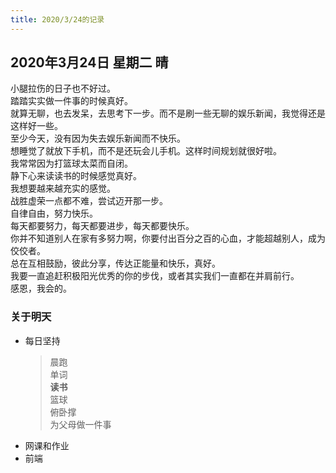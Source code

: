 ```yaml
---
title: 2020/3/24的记录
---
```

## 2020年3月24日 星期二 晴
小腿拉伤的日子也不好过。  
踏踏实实做一件事的时候真好。  
就算无聊，也去发呆，去思考下一步。而不是刷一些无聊的娱乐新闻，我觉得还是这样好一些。  
至少今天，没有因为失去娱乐新闻而不快乐。  
想睡觉了就放下手机，而不是还玩会儿手机。这样时间规划就很好啦。  
我常常因为打篮球太菜而自闭。  
静下心来读读书的时候感觉真好。  
我想要越来越充实的感觉。  
战胜虚荣一点都不难，尝试迈开那一步。  
自律自由，努力快乐。  
每天都要努力，每天都要进步，每天都要快乐。  
你并不知道别人在家有多努力啊，你要付出百分之百的心血，才能超越别人，成为佼佼者。  
总在互相鼓励，彼此分享，传达正能量和快乐，真好。  
我要一直追赶积极阳光优秀的你的步伐，或者其实我们一直都在并肩前行。  
感恩，我会的。  
### 关于明天
* 每日坚持
    > 晨跑  
	> 单词  
	> **读书**  
	> 篮球  
	> 俯卧撑  
	> 为父母做一件事
* 网课和作业  
* 前端  